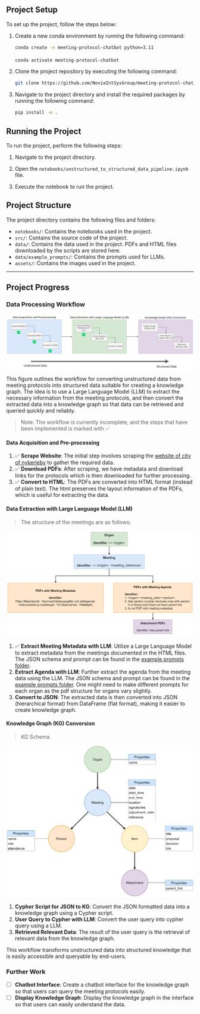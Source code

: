 ## Project Setup

To set up the project, follow the steps below:

1. Create a new conda environment by running the following command:

    ```bash
    conda create -n meeting-protocol-chatbot python=3.11
    
    conda activate meeting-protocol-chatbot
    ```

1. Clone the project repository by executing the following command:

    ```bash
    git clone https://github.com/NoviaIntSysGroup/meeting-protocol-chatbot.git
    ```

1. Navigate to the project directory and install the required packages by running the following command:

    ```bash
    pip install -e .
    ```

## Running the Project

To run the project, perform the following steps:

1. Navigate to the project directory.

1. Open the `notebooks/unstructured_to_structured_data_pipeline.ipynb` file.

1. Execute the notebook to run the project.


## Project Structure

The project directory contains the following files and folders:

- `notebooks/`: Contains the notebooks used in the project.
- `src/`: Contains the source code of the project.
- `data/`: Contains the data used in the project. PDFs and HTML files downloaded by the scripts are stored here.
- `data/example_prompts/`: Contains the prompts used for LLMs.
- `assets/`: Contains the images used in the project.

---

## Project Progress

### Data Processing Workflow

![Meeting Protocol Workflow](assets/meeting_protocols_workflow.png)

This figure outlines the workflow for converting unstructured data from meeting protocols into structured data suitable for creating a knowledge graph. The idea is to use a Large Language Model (LLM) to extract the necessary information from the meeting protocols, and then convert the extracted data into a knowledge graph so that data can be retrieved and queried quickly and reliably.

> Note: The workflow is currently incomplete, and the steps that have been implemented is marked with ✅

#### Data Acquisition and Pre-processing

1. ✅ **Scrape Website**: The initial step involves scraping the [website of city of nykerleby](https://kungorelse.nykarleby.fi:8443/ktwebbin/dbisa.dll/ktwebscr/pk_kokl_tweb.htm) to gather the required data.
1. ✅ **Download PDFs**: After scraping, we have metadata and download links for the protocols which is then downloaded for further processing.
1. ✅ **Convert to HTML**: The PDFs are converted into HTML format (instead of plain text). The html preserves the layout information of the PDFs, which is useful for extracting the data.

#### Data Extraction with Large Language Model (LLM)

> The structure of the meetings are as follows:

![Meeting Protocol Structure](assets/meeting_protocols_structure.png)        

1. ✅ **Extract Meeting Metadata with LLM**: Utilize a Large Language Model to extract metadata from the meetings documented in the HTML files. The JSON schema and prompt can be found in the [example prompts folder](data/example_prompts/meeting_metadata_extraction_prompt.txt).
1. **Extract Agenda with LLM**: Further extract the agenda from the meeting data using the LLM. The JSON schema and prompt can be found in the [example prompts folder](data/example_prompts/agenda_prompt_stadsfullm%C3%A4ktige.txt). One might need to make different prompts for each organ as the pdf structure for organs vary slightly.
1. **Convert to JSON**: The extracted data is then converted into JSON (hierarchical format) from DataFrame (flat format), making it easier to create knowledge graph.

#### Knowledge Graph (KG) Conversion

> KG Schema

![KG Schema](assets/knowledge_graph_schema.png)

1. **Cypher Script for JSON to KG**: Convert the JSON formatted data into a knowledge graph using a Cypher script.
2. **User Query to Cypher with LLM**: Convert the user query into cypher query using a LLM.
3. **Retrieved Relevant Data**: The result of the user query is the retrieval of relevant data from the knowledge graph.

This workflow transforms unstructured data into structured knowledge that is easily accessible and queryable by end-users.

### Further Work

- [ ] **Chatbot Interface**: Create a chatbot interface for the knowledge graph so that users can query the meeting protocols easily.
- [ ] **Display Knowledge Graph**: Display the knowledge graph in the interface so that users can easily understand the data.
